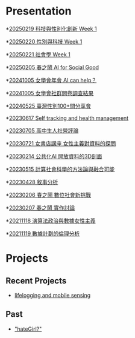 # Presentation
*[20250219 科技與性別化創新 Week 1]()

*[20250220 性別與科技 Week 1]()

*[20250221 社會學 Week 1](https://docs.google.com/presentation/d/e/2PACX-1vQVxvB1MuCfFq41cOp3CyEt88LLyLE2SJYKajLDaGgB63Z2hl3im2c3ozaJ4hvXqnk5J6Q4A0I1zfcQ/pub?start=false&loop=false&delayms=3000)

*[20250205 春之鬧 AI for Social Good]()

*[20241005 女學會年會 AI can help？]()

*[20241005 女學會社群問卷調查結果]()

*[20240525 臺灣性別100+問分享會]()

*[20230617 Self tracking and health management]()

*[20230705 高中生人社營評論]()

*[20230721 女書店講座 女性主義對資料的探問]()

*[20230214 公共化AI 開放資料的3D剖面]()

*[20230515 計算社會科學的方法論與融合可能]()

*[20230428 敘事分析]()

*[20230206 春之鬧 數位社會新挑戰]()

*[20230207 春之鬧 實作討論]()


*[20211118 演算法政治與數據女性主義]()

*[20211119 數據計劃的倫理分析]()


# Projects

## Recent Projects
* [lifelogging and mobile sensing]()

## Past
* ["hateGirl?"]()

